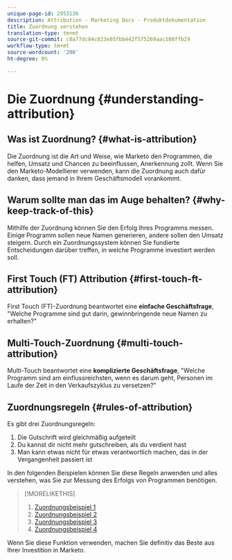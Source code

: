 ```yaml
---
unique-page-id: 2953136
description: Attribution - Marketing Docs - Produktdokumentation
title: Zuordnung verstehen
translation-type: tm+mt
source-git-commit: c8a77dc84c023e05fbb442f575269aac108ffb29
workflow-type: tm+mt
source-wordcount: '208'
ht-degree: 0%

---
```



# Die Zuordnung {#understanding-attribution}

## Was ist Zuordnung? {#what-is-attribution}

Die Zuordnung ist die Art und Weise, wie Marketo den Programmen, die helfen, Umsatz und Chancen zu beeinflussen, Anerkennung zollt. Wenn Sie den Marketo-Modellierer verwenden, kann die Zuordnung auch dafür danken, dass jemand in Ihrem Geschäftsmodell vorankommt.

## Warum sollte man das im Auge behalten? {#why-keep-track-of-this}

Mithilfe der Zuordnung können Sie den Erfolg Ihres Programms messen. Einige Programm sollen neue Namen generieren, andere sollen den Umsatz steigern. Durch ein Zuordnungssystem können Sie fundierte Entscheidungen darüber treffen, in welche Programme investiert werden soll.

## First Touch (FT) Attribution {#first-touch-ft-attribution}

First Touch (FT)-Zuordnung beantwortet eine **einfache Geschäftsfrage**, &quot;Welche Programme sind gut darin, gewinnbringende neue Namen zu erhalten?&quot;

## Multi-Touch-Zuordnung {#multi-touch-attribution}

Multi-Touch beantwortet eine **komplizierte Geschäftsfrage**, &quot;Welche Programm sind am einflussreichsten, wenn es darum geht, Personen im Laufe der Zeit in den Verkaufszyklus zu versetzen?&quot;

## Zuordnungsregeln {#rules-of-attribution}

Es gibt drei Zuordnungsregeln:

1. Die Gutschrift wird gleichmäßig aufgeteilt
1. Du kannst dir nicht mehr gutschreiben, als du verdient hast
1. Man kann etwas nicht für etwas verantwortlich machen, das in der Vergangenheit passiert ist

In den folgenden Beispielen können Sie diese Regeln anwenden und alles verstehen, was Sie zur Messung des Erfolgs von Programmen benötigen.

>[!MORELIKETHIS]
>
>1. [Zuordnungsbeispiel 1](/help/marketo/product-docs/reporting/revenue-cycle-analytics/revenue-tools/attribution/attribution-example-1.md)
>1. [Zuordnungsbeispiel 2](/help/marketo/product-docs/reporting/revenue-cycle-analytics/revenue-tools/attribution/attribution-example-2.md)
>1. [Zuordnungsbeispiel 3](/help/marketo/product-docs/reporting/revenue-cycle-analytics/revenue-tools/attribution/attribution-example-3.md)
>1. [Zuordnungsbeispiel 4](/help/marketo/product-docs/reporting/revenue-cycle-analytics/revenue-tools/attribution/attribution-example-4.md)


Wenn Sie diese Funktion verwenden, machen Sie definitiv das Beste aus Ihrer Investition in Marketo.
